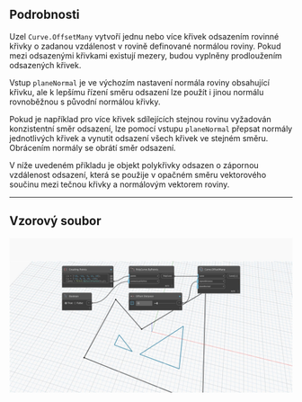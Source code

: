 ## Podrobnosti
Uzel `Curve.OffsetMany` vytvoří jednu nebo více křivek odsazením rovinné křivky o zadanou vzdálenost v rovině definované normálou roviny. Pokud mezi odsazenými křivkami existují mezery, budou vyplněny prodloužením odsazených křivek.

Vstup `planeNormal` je ve výchozím nastavení normála roviny obsahující křivku, ale k lepšímu řízení směru odsazení lze použít i jinou normálu rovnoběžnou s původní normálou křivky.

Pokud je například pro více křivek sdílejících stejnou rovinu vyžadován konzistentní směr odsazení, lze pomocí vstupu `planeNormal` přepsat normály jednotlivých křivek a vynutit odsazení všech křivek ve stejném směru. Obrácením normály se obrátí směr odsazení.

V níže uvedeném příkladu je objekt polykřivky odsazen o zápornou vzdálenost odsazení, která se použije v opačném směru vektorového součinu mezi tečnou křivky a normálovým vektorem roviny.
___
## Vzorový soubor

![Curve.OffsetMany](./Autodesk.DesignScript.Geometry.Curve.OffsetMany_img.jpg)
